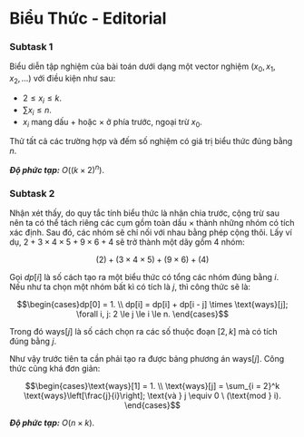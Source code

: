 # Biểu Thức - Editorial

### Subtask 1

Biểu diễn tập nghiệm của bài toán dưới dạng một vector nghiệm $(x_0, x_1, x_2, \dots)$ với điều kiện như sau:
- $2 \le x_i \le k$.
- $\sum x_i \le n$.
- $x_i$ mang dấu $+$ hoặc $\times$ ở phía trước, ngoại trừ $x_0$.

Thử tất cả các trường hợp và đếm số nghiệm có giá trị biểu thức đúng bằng $n$.

***Độ phức tạp:*** $O\big((k \times 2)^{n}\big)$.

### Subtask 2

Nhận xét thấy, do quy tắc tính biểu thức là nhân chia trước, cộng trừ sau nên ta có thể tách riêng các cụm gồm toàn dấu $\times$ thành những nhóm có tích xác định. Sau đó, các nhóm sẽ chỉ nối với nhau bằng phép cộng thôi. Lấy ví dụ, $2 + 3 \times 4 \times 5 + 9 \times 6 + 4$ sẽ trở thành một dãy gồm $4$ nhóm:

$$(2) + (3 \times 4 \times 5) + (9 \times 6) + (4)$$

Gọi $dp[i]$ là số cách tạo ra một biểu thức có tổng các nhóm đúng bằng $i$. Nếu như ta chọn một nhóm bất kì có tích là $j,$ thì công thức sẽ là:

$$\begin{cases}dp[0] = 1. \\ dp[i] = dp[i] + dp[i - j] \times \text{ways}[j]; \forall i, j: 2 \le j \le i \le n. \end{cases}$$

Trong đó $\text{ways}[j]$ là số cách chọn ra các số thuộc đoạn $[2, k]$ mà có tích đúng bằng $j$. 

Như vậy trước tiên ta cần phải tạo ra được bảng phương án $\text{ways}[j]$. Công thức cũng khá đơn giản:

$$\begin{cases}\text{ways}[1] = 1. \\ \text{ways}[j] = \sum_{i = 2}^k \text{ways}\left[\frac{j}{i}\right]; \text{và } j \equiv 0 \ (\text{mod } i). \end{cases}$$

***Độ phức tạp:*** $O(n \times k)$.
